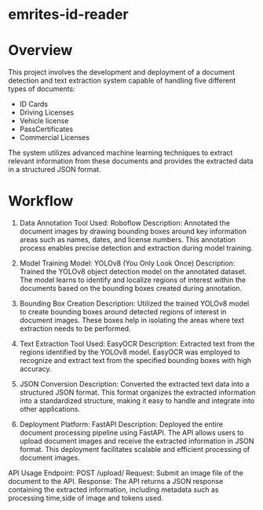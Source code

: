 # emrites-id-reader


# Overview

This project involves the development and deployment of a document detection and text extraction system capable of handling five different types of documents:

- ID Cards 
- Driving Licenses
- Vehicle license
- PassCertificates
- Commercial Licenses

The system utilizes advanced machine learning techniques to extract relevant information from these documents and provides the extracted data in a structured JSON format.

# Workflow
1. Data Annotation
Tool Used: Roboflow
Description: Annotated the document images by drawing bounding boxes around key information areas such as names, dates, and license numbers. This annotation process enables precise detection and extraction during model training.

3. Model Training
Model: YOLOv8 (You Only Look Once)
Description: Trained the YOLOv8 object detection model on the annotated dataset. The model learns to identify and localize regions of interest within the documents based on the bounding boxes created during annotation.

5. Bounding Box Creation
Description: Utilized the trained YOLOv8 model to create bounding boxes around detected regions of interest in document images. These boxes help in isolating the areas where text extraction needs to be performed.

7. Text Extraction
Tool Used: EasyOCR
Description: Extracted text from the regions identified by the YOLOv8 model. EasyOCR was employed to recognize and extract text from the specified bounding boxes with high accuracy.

9. JSON Conversion
Description: Converted the extracted text data into a structured JSON format. This format organizes the extracted information into a standardized structure, making it easy to handle and integrate into other applications.

11. Deployment
Platform: FastAPI
Description: Deployed the entire document processing pipeline using FastAPI. The API allows users to upload document images and receive the extracted information in JSON format. This deployment facilitates scalable and efficient processing of document images.

API Usage
Endpoint: POST /upload/
Request: Submit an image file of the document to the API.
Response: The API returns a JSON response containing the extracted information, including metadata such as processing time,side of image and tokens used.
